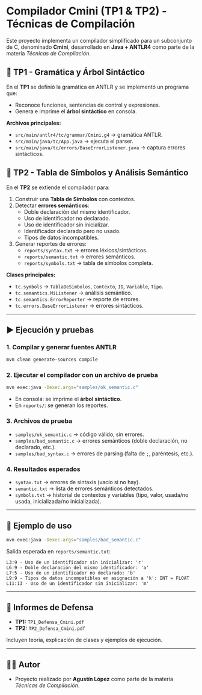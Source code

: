 # Compilador Cmini (TP1 & TP2) - Técnicas de Compilación

Este proyecto implementa un compilador simplificado para un subconjunto de C, denominado **Cmini**, desarrollado en **Java + ANTLR4** como parte de la materia *Técnicas de Compilación*.

## 📌 TP1 - Gramática y Árbol Sintáctico
En el **TP1** se definió la gramática en ANTLR y se implementó un programa que:
- Reconoce funciones, sentencias de control y expresiones.
- Genera e imprime el **árbol sintáctico** en consola.

**Archivos principales:**
- `src/main/antlr4/tc/grammar/Cmini.g4` → gramática ANTLR.
- `src/main/java/tc/App.java` → ejecuta el parser.
- `src/main/java/tc/errors/BaseErrorListener.java` → captura errores sintácticos.

## 📌 TP2 - Tabla de Símbolos y Análisis Semántico
En el **TP2** se extiende el compilador para:
1. Construir una **Tabla de Símbolos** con contextos.
2. Detectar **errores semánticos**:
   - Doble declaración del mismo identificador.
   - Uso de identificador no declarado.
   - Uso de identificador sin inicializar.
   - Identificador declarado pero no usado.
   - Tipos de datos incompatibles.
3. Generar reportes de errores:
   - `reports/syntax.txt` → errores léxicos/sintácticos.
   - `reports/semantic.txt` → errores semánticos.
   - `reports/symbols.txt` → tabla de símbolos completa.

**Clases principales:**
- `tc.symbols` → `TablaDeSimbolos`, `Contexto`, `ID`, `Variable`, `Tipo`.
- `tc.semantics.MiListener` → análisis semántico.
- `tc.semantics.ErrorReporter` → reporte de errores.
- `tc.errors.BaseErrorListener` → errores sintácticos.

---

## ▶️ Ejecución y pruebas

### 1. Compilar y generar fuentes ANTLR
```bash
mvn clean generate-sources compile
```

### 2. Ejecutar el compilador con un archivo de prueba
```bash
mvn exec:java -Dexec.args="samples/ok_semantic.c"
```

- En consola: se imprime el **árbol sintáctico**.
- En `reports/`: se generan los reportes.

### 3. Archivos de prueba
- `samples/ok_semantic.c` → código válido, sin errores.
- `samples/bad_semantic.c` → errores semánticos (doble declaración, no declarado, etc.).
- `samples/bad_syntax.c` → errores de parsing (falta de `;`, paréntesis, etc.).

### 4. Resultados esperados
- `syntax.txt` → errores de sintaxis (vacío si no hay).
- `semantic.txt` → lista de errores semánticos detectados.
- `symbols.txt` → historial de contextos y variables (tipo, valor, usada/no usada, inicializada/no inicializada).

---

## 📂 Ejemplo de uso

```bash
mvn exec:java -Dexec.args="samples/bad_semantic.c"
```

Salida esperada en `reports/semantic.txt`:
```
L3:9 - Uso de un identificador sin inicializar: 'r'
L6:9 - Doble declaración del mismo identificador: 'a'
L7:5 - Uso de un identificador no declarado: 'b'
L9:9 - Tipos de datos incompatibles en asignación a 'k': INT = FLOAT
L11:13 - Uso de un identificador sin inicializar: 'm'
```

---

## 📘 Informes de Defensa
- **TP1:** `TP1_Defensa_Cmini.pdf`
- **TP2:** `TP2_Defensa_Cmini.pdf`

Incluyen teoría, explicación de clases y ejemplos de ejecución.

---

## 👨‍💻 Autor
- Proyecto realizado por **Agustín López** como parte de la materia *Técnicas de Compilación*.
